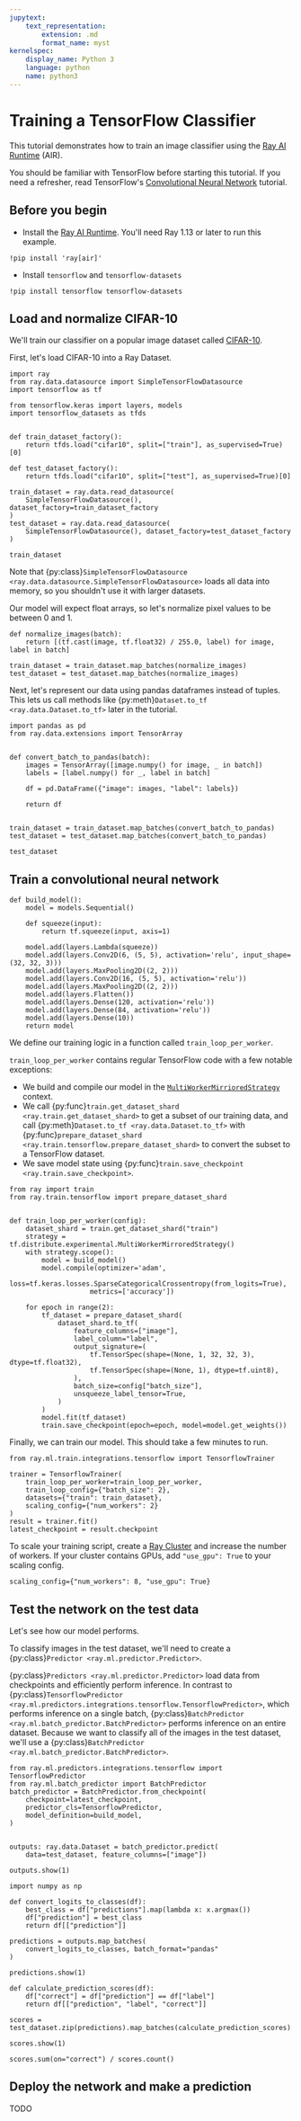 ```yaml
---
jupytext:
    text_representation:
        extension: .md
        format_name: myst
kernelspec:
    display_name: Python 3
    language: python
    name: python3
---
```



# Training a TensorFlow Classifier

This tutorial demonstrates how to train an image classifier using the [Ray AI Runtime](air) (AIR).

You should be familiar with TensorFlow before starting this tutorial. If you need a refresher, read TensorFlow's [Convolutional Neural Network](https://www.tensorflow.org/tutorials/images/cnn) tutorial.

## Before you begin

* Install the [Ray AI Runtime](air). You'll need Ray 1.13 or later to run this example.

```{code-cell} python3
!pip install 'ray[air]'
```

* Install `tensorflow` and `tensorflow-datasets`

```{code-cell} python3
!pip install tensorflow tensorflow-datasets
```

## Load and normalize CIFAR-10

We'll train our classifier on a popular image dataset called [CIFAR-10](https://www.cs.toronto.edu/~kriz/cifar.html).

First, let's load CIFAR-10 into a Ray Dataset.

```{code-cell} ipython3
import ray
from ray.data.datasource import SimpleTensorFlowDatasource
import tensorflow as tf

from tensorflow.keras import layers, models
import tensorflow_datasets as tfds


def train_dataset_factory():
    return tfds.load("cifar10", split=["train"], as_supervised=True)[0]

def test_dataset_factory():
    return tfds.load("cifar10", split=["test"], as_supervised=True)[0]

train_dataset = ray.data.read_datasource(
    SimpleTensorFlowDatasource(), dataset_factory=train_dataset_factory
)
test_dataset = ray.data.read_datasource(
    SimpleTensorFlowDatasource(), dataset_factory=test_dataset_factory
)

train_dataset
```

Note that {py:class}`SimpleTensorFlowDatasource <ray.data.datasource.SimpleTensorFlowDatasource>` loads all data into memory, so you shouldn't use it with larger datasets.

Our model will expect float arrays, so let's normalize pixel values to be between 0 and 1.

```{code-cell} ipython3
def normalize_images(batch):
    return [(tf.cast(image, tf.float32) / 255.0, label) for image, label in batch]

train_dataset = train_dataset.map_batches(normalize_images)
test_dataset = test_dataset.map_batches(normalize_images)
```

Next, let's represent our data using pandas dataframes instead of tuples. This lets us call methods like {py:meth}`Dataset.to_tf <ray.data.Dataset.to_tf>` later in the tutorial.

```{code-cell} python3
import pandas as pd
from ray.data.extensions import TensorArray


def convert_batch_to_pandas(batch):
    images = TensorArray([image.numpy() for image, _ in batch])
    labels = [label.numpy() for _, label in batch]

    df = pd.DataFrame({"image": images, "label": labels})

    return df


train_dataset = train_dataset.map_batches(convert_batch_to_pandas)
test_dataset = test_dataset.map_batches(convert_batch_to_pandas)

test_dataset
```

## Train a convolutional neural network

```{code-cell} python3
def build_model():
    model = models.Sequential()

    def squeeze(input):
        return tf.squeeze(input, axis=1)

    model.add(layers.Lambda(squeeze))
    model.add(layers.Conv2D(6, (5, 5), activation='relu', input_shape=(32, 32, 3)))
    model.add(layers.MaxPooling2D((2, 2)))
    model.add(layers.Conv2D(16, (5, 5), activation='relu'))
    model.add(layers.MaxPooling2D((2, 2)))
    model.add(layers.Flatten())
    model.add(layers.Dense(120, activation='relu'))
    model.add(layers.Dense(84, activation='relu'))
    model.add(layers.Dense(10))
    return model
```

We define our training logic in a function called `train_loop_per_worker`.

`train_loop_per_worker` contains regular TensorFlow code with a few notable exceptions:
* We build and compile our model in the [`MultiWorkerMirrioredStrategy`](https://www.tensorflow.org/api_docs/python/tf/distribute/experimental/MultiWorkerMirroredStrategy) context.
* We call {py:func}`train.get_dataset_shard <ray.train.get_dataset_shard>` to get a subset of our training data, and call {py:meth}`Dataset.to_tf <ray.data.Dataset.to_tf>` with {py:func}`prepare_dataset_shard <ray.train.tensorflow.prepare_dataset_shard>` to convert the subset to a TensorFlow dataset.
* We save model state using {py:func}`train.save_checkpoint <ray.train.save_checkpoint>`.

```{code-cell} python3
from ray import train
from ray.train.tensorflow import prepare_dataset_shard


def train_loop_per_worker(config):
    dataset_shard = train.get_dataset_shard("train")
    strategy = tf.distribute.experimental.MultiWorkerMirroredStrategy()
    with strategy.scope():
        model = build_model()
        model.compile(optimizer='adam',
                    loss=tf.keras.losses.SparseCategoricalCrossentropy(from_logits=True),
                    metrics=['accuracy'])

    for epoch in range(2):
        tf_dataset = prepare_dataset_shard(
            dataset_shard.to_tf(
                feature_columns=["image"],
                label_column="label",
                output_signature=(
                    tf.TensorSpec(shape=(None, 1, 32, 32, 3), dtype=tf.float32),
                    tf.TensorSpec(shape=(None, 1), dtype=tf.uint8),
                ),
                batch_size=config["batch_size"],
                unsqueeze_label_tensor=True,
            )
        )
        model.fit(tf_dataset)
        train.save_checkpoint(epoch=epoch, model=model.get_weights())
```

Finally, we can train our model. This should take a few minutes to run.

```{code-cell} python3
from ray.ml.train.integrations.tensorflow import TensorflowTrainer

trainer = TensorflowTrainer(
    train_loop_per_worker=train_loop_per_worker,
    train_loop_config={"batch_size": 2},
    datasets={"train": train_dataset},
    scaling_config={"num_workers": 2}
)
result = trainer.fit()
latest_checkpoint = result.checkpoint
```

To scale your training script, create a [Ray Cluster](deployment-guide) and increase the number of workers. If your cluster contains GPUs, add `"use_gpu": True` to your scaling config.

```{code-block} python
scaling_config={"num_workers": 8, "use_gpu": True}
```

## Test the network on the test data

Let's see how our model performs.

To classify images in the test dataset, we'll need to create a {py:class}`Predictor <ray.ml.predictor.Predictor>`.

{py:class}`Predictors <ray.ml.predictor.Predictor>` load data from checkpoints and efficiently perform inference. In contrast to {py:class}`TensorflowPredictor <ray.ml.predictors.integrations.tensorflow.TensorflowPredictor>`, which performs inference on a single batch, {py:class}`BatchPredictor <ray.ml.batch_predictor.BatchPredictor>` performs inference on an entire dataset. Because we want to classify all of the images in the test dataset, we'll use a {py:class}`BatchPredictor <ray.ml.batch_predictor.BatchPredictor>`.

```{code-cell} python3
from ray.ml.predictors.integrations.tensorflow import TensorflowPredictor
from ray.ml.batch_predictor import BatchPredictor
batch_predictor = BatchPredictor.from_checkpoint(
    checkpoint=latest_checkpoint,
    predictor_cls=TensorflowPredictor,
    model_definition=build_model,
)


outputs: ray.data.Dataset = batch_predictor.predict(
    data=test_dataset, feature_columns=["image"])

outputs.show(1)
```

```{code-cell} python3
import numpy as np

def convert_logits_to_classes(df):
    best_class = df["predictions"].map(lambda x: x.argmax())
    df["prediction"] = best_class
    return df[["prediction"]]

predictions = outputs.map_batches(
    convert_logits_to_classes, batch_format="pandas"
)

predictions.show(1)
```

```{code-cell} python3
def calculate_prediction_scores(df):
    df["correct"] = df["prediction"] == df["label"]
    return df[["prediction", "label", "correct"]]

scores = test_dataset.zip(predictions).map_batches(calculate_prediction_scores)

scores.show(1)
```

```{code-cell} python3
scores.sum(on="correct") / scores.count()
```

## Deploy the network and make a prediction

TODO
